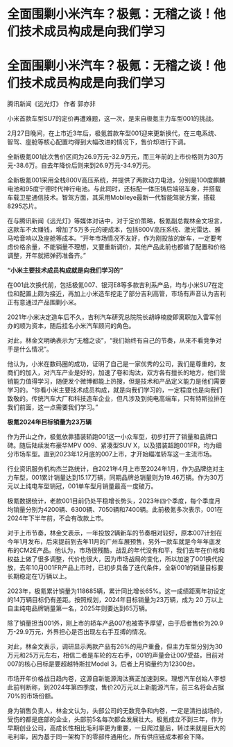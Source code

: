 # 全面围剿小米汽车？极氪：无稽之谈！他们技术成员构成是向我们学习

# 全面围剿小米汽车？极氪：无稽之谈！他们技术成员构成是向我们学习

腾讯新闻《远光灯》 作者 郭亦非

小米首款车型SU7的定价再遭难题，这一次，是来自极氪主力车型001的挑战。

2月27日晚间，在上市近3年后，极氪首款车型001迎来更新换代，在三电系统、智驾、座舱等核心配置均得到大幅改进的情况下，售价却进行下调。

全新极氪001此次售价区间为26.9万元-32.9万元，而三年前的上市价格则为30万元-38.6万。自去年降价后则来到26.9万元-34.9万元。

全新极氪001采用全栈800V高压系统，并提供了两款动力电池，分别是100度麒麟电池和95度宁德时代神行电池。与此同时，还标配一体压铸后端铝车身，并搭载车载卫星通信技术。智驾方面，其采用Mobileye最新一代智能驾驶方案，搭载8295芯片。

在与腾讯新闻《远光灯》等媒体对话中，对于定价策略，极氪副总裁林金文坦言，这款车不太赚钱，增加了5万多元的硬成本，包括800V高压系统、激光雷达、雅马哈音响以及座舱等成本。“开年市场情况不友好，作为刚投放的新车，一定要考虑价格余量，不能销量不理想，又要重新调价，其他产品此前也都做了配置和价格调整，开年就把弹药准备齐。”

**“小米主要技术成员构成就是向我们学习的”**

在001此次换代前，包括极氪007、银河E8等多款吉利系产品，均与小米SU7在定位和配置上颇为接近，再加上小米造车挖走了部分吉利高管，市场有声音认为吉利正有意通过产品围剿小米。

2021年小米决定造车后不久，吉利汽车研究总院院长胡峥楠旋即离职加入雷军创办的顺为资本，随后挂名小米汽车顾问的角色。

对此，林金文明确表示为“无稽之谈”，“我们始终有自己的节奏，从来不看竞争对手是什么情况”。

他认为，小米在数码圈的成功，证明了自己是一家优秀的公司，我们是尊重的，友商们的加入，对汽车产业是好的，加速了卷和淘汰，双方各有擅长的地方，他们营销能力值得学习，随便发个微博都能上热搜，但是技术和产品定义能力是他们需要学习的。“你看小米主要技术成员构成，就是向我们学习的，一定程度也是向我们致敬的。传统汽车大厂和科技造车企业，但凡涉及到纯电高端车，只有特斯拉排在我们前面，这一点需要我们学习。”

**极氪2024年目标销量为23万辆**

作为开山之作，极氪依靠猎装轿跑001这一小众车型，初步打开了销量和品牌口碑。随后陆续发布豪华MPV 009、紧凑型SUV
X，以及猎装超跑001FR，均为细分市场车型。直到2023年12月底的007上市，才开始瞄准轿车这一主流市场。

行业资讯服务机构杰兰路统计，自2021年4月上市至2024年1月，作为品牌绝对主力车型，001累计销量达到15.17万辆，同期品牌总销量则为19.46万辆。作为30万元以上纯电车型销冠，001单车型月销量最高一度破万。

极氪数据统计，老款001目前仍处平稳增长势头，2023年四个季度，每个季度月均销量分别为4200辆、6300辆、7050辆和7400辆。此前极氪多次表示，001在2024年下半年前，不会有改款上市。

对于上市节奏，林金文表示，一年投放2辆新车的节奏相对较好，原本007计划在今年1月发布，后来提前到去年11月的广州车展预售，另外一款车就是今年年底发布的CM2E产品。他认为，市场很残酷，战乱的年代没有和平，我们去年在价格和权益上做了很多调整，代价也很大，因为市场战局的变化，所以加速了001换代投放，去年10月001FR产品上市时，已初步具备了迭代条件，全新001的销量目标要长期稳定在1万辆以上。

2023年，极氪累计销量为118685辆，累计同比增长65%。这一成绩距离年初设定的14万辆目标仍有差距。按照规划，2024年目标销量为23万辆，成为 20
万以上自主纯电品牌销量第一名，2025年则要达到65万辆。

除了销量担当001外，刚上市的轿车产品007也被寄予厚望，由于后者售价为20.9万-29.9万元，外界担心是否出现左右手互搏的情况。

对此，林金文表示，调研显示两款产品有26%的用户重叠，但主力车型分别为30万元和25万元左右，相信二者是车轮的左右手，001的声量会让007受益，目前对007的核心目标是要超越特斯拉Model
3，后者上月销量约为12300台。

市场开年价格战日趋内卷，这源自新能源淘汰赛正加速到来。理想汽车创始人李想此前判断称，到2024年第四季度，售价20万元以上新能源汽车，前三名将会占据70%的市场份额。

身为销售负责人，林金文认为，头部公司的无数竞争和内卷，一定是清扫战场的，受伤的都是底部的企业，头部前5名每次都会发展壮大。极氪成立不到三年，作为早期创业公司，高成长性相比毛利率更为重要，一旦爬过量后，转过来就是巨大的毛利率，因为基于同一架构下的零部件通用化，所有供应链成本都会下降。


